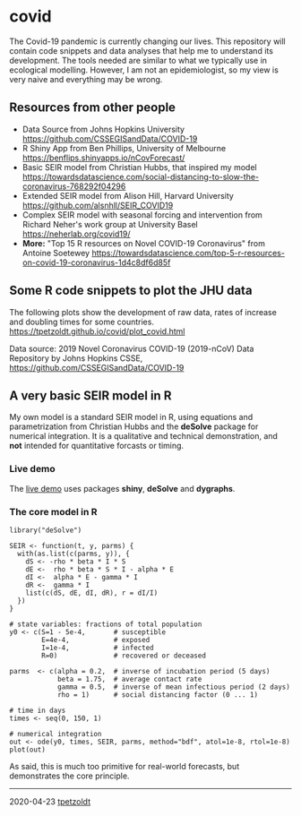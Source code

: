 # covid

The Covid-19 pandemic is currently changing our lives. This repository will contain code snippets and data analyses that help me to understand its development. The tools needed are similar to what we typically use in ecological modelling. However, I am not an epidemiologist, so my view is very naive and everything may be wrong.

## Resources from other people

* Data Source from Johns Hopkins University https://github.com/CSSEGISandData/COVID-19
* R Shiny App from Ben Phillips, University of Melbourne https://benflips.shinyapps.io/nCovForecast/
* Basic SEIR model from Christian Hubbs, that inspired my model https://towardsdatascience.com/social-distancing-to-slow-the-coronavirus-768292f04296
* Extended SEIR model from Alison Hill, Harvard University https://github.com/alsnhll/SEIR_COVID19
* Complex SEIR model with seasonal forcing and intervention from Richard Neher's work group at University Basel https://neherlab.org/covid19/
* **More:** "Top 15 R resources on Novel COVID-19 Coronavirus" from Antoine Soetewey https://towardsdatascience.com/top-5-r-resources-on-covid-19-coronavirus-1d4c8df6d85f

## Some R code snippets to plot the JHU data

The following plots show the development of raw data, rates of increase and doubling times for some countries.
https://tpetzoldt.github.io/covid/plot_covid.html

Data source: 2019 Novel Coronavirus COVID-19 (2019-nCoV) 
Data Repository by Johns Hopkins CSSE,  https://github.com/CSSEGISandData/COVID-19


## A very basic SEIR model in R

My own model is a standard SEIR model in R, using equations and parametrization from Christian Hubbs and the **deSolve** package for numerical integration. It is a qualitative and technical demonstration, and **not** intended for quantitative forcasts or timing.

### Live demo

The [live demo](https://weblab.hydro.tu-dresden.de/models/seir/) uses packages **shiny**, **deSolve** and **dygraphs**.

### The core model in R

```
library("deSolve")

SEIR <- function(t, y, parms) {
  with(as.list(c(parms, y)), {
    dS <- -rho * beta * I * S
    dE <-  rho * beta * S * I - alpha * E
    dI <-  alpha * E - gamma * I
    dR <-  gamma * I
    list(c(dS, dE, dI, dR), r = dI/I)
  })
}

# state variables: fractions of total population
y0 <- c(S=1 - 5e-4,       # susceptible
        E=4e-4,           # exposed
        I=1e-4,           # infected
        R=0)              # recovered or deceased

parms  <- c(alpha = 0.2,  # inverse of incubation period (5 days)
            beta = 1.75,  # average contact rate
            gamma = 0.5,  # inverse of mean infectious period (2 days)
            rho = 1)      # social distancing factor (0 ... 1)

# time in days
times <- seq(0, 150, 1)

# numerical integration
out <- ode(y0, times, SEIR, parms, method="bdf", atol=1e-8, rtol=1e-8)
plot(out)
```

As said, this is much too primitive for real-world forecasts, but demonstrates the core principle.

----

2020-04-23 [tpetzoldt](https://github.com/tpetzoldt)
